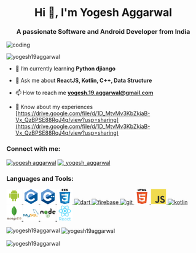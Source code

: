 <h1 align="center">Hi 👋, I'm Yogesh Aggarwal</h1>
<h3 align="center">A passionate Software and Android Developer from India</h3>

<img alighn = "right" alt = "coding" width="400" src="https://www.lambdatest.com/resources/images/news24.gif/">

<p align="left"> <img src="https://komarev.com/ghpvc/?username=yogesh19aggarwal&label=Profile%20views&color=0e75b6&style=flat" alt="yogesh19aggarwal" /> </p>

- 🌱 I’m currently learning **Python djiango**

- 💬 Ask me about **ReactJS, Kotlin, C++, Data Structure**

- 📫 How to reach me **yogesh.19.aggarwal@gmail.com**

- 📄 Know about my experiences [https://drive.google.com/file/d/1D_MtvMv3KbZkiaB-Vx_QzBPSE88RqJ4q/view?usp=sharing](https://drive.google.com/file/d/1D_MtvMv3KbZkiaB-Vx_QzBPSE88RqJ4q/view?usp=sharing)

<h3 align="left">Connect with me:</h3>
<p align="left">
<a href="https://linkedin.com/in/yogesh aggarwal" target="blank"><img align="center" src="https://raw.githubusercontent.com/rahuldkjain/github-profile-readme-generator/master/src/images/icons/Social/linked-in-alt.svg" alt="yogesh aggarwal" height="30" width="40" /></a>
<a href="https://instagram.com/_yogesh_aggarwal" target="blank"><img align="center" src="https://raw.githubusercontent.com/rahuldkjain/github-profile-readme-generator/master/src/images/icons/Social/instagram.svg" alt="_yogesh_aggarwal" height="30" width="40" /></a>
</p>

<h3 align="left">Languages and Tools:</h3>
<p align="left"> <a href="https://developer.android.com" target="_blank" rel="noreferrer"> <img src="https://raw.githubusercontent.com/devicons/devicon/master/icons/android/android-original-wordmark.svg" alt="android" width="40" height="40"/> </a> <a href="https://www.cprogramming.com/" target="_blank" rel="noreferrer"> <img src="https://raw.githubusercontent.com/devicons/devicon/master/icons/c/c-original.svg" alt="c" width="40" height="40"/> </a> <a href="https://www.w3schools.com/cpp/" target="_blank" rel="noreferrer"> <img src="https://raw.githubusercontent.com/devicons/devicon/master/icons/cplusplus/cplusplus-original.svg" alt="cplusplus" width="40" height="40"/> </a> <a href="https://www.w3schools.com/css/" target="_blank" rel="noreferrer"> <img src="https://raw.githubusercontent.com/devicons/devicon/master/icons/css3/css3-original-wordmark.svg" alt="css3" width="40" height="40"/> </a> <a href="https://dart.dev" target="_blank" rel="noreferrer"> <img src="https://www.vectorlogo.zone/logos/dartlang/dartlang-icon.svg" alt="dart" width="40" height="40"/> </a> <a href="https://firebase.google.com/" target="_blank" rel="noreferrer"> <img src="https://www.vectorlogo.zone/logos/firebase/firebase-icon.svg" alt="firebase" width="40" height="40"/> </a> <a href="https://git-scm.com/" target="_blank" rel="noreferrer"> <img src="https://www.vectorlogo.zone/logos/git-scm/git-scm-icon.svg" alt="git" width="40" height="40"/> </a> <a href="https://www.w3.org/html/" target="_blank" rel="noreferrer"> <img src="https://raw.githubusercontent.com/devicons/devicon/master/icons/html5/html5-original-wordmark.svg" alt="html5" width="40" height="40"/> </a> <a href="https://developer.mozilla.org/en-US/docs/Web/JavaScript" target="_blank" rel="noreferrer"> <img src="https://raw.githubusercontent.com/devicons/devicon/master/icons/javascript/javascript-original.svg" alt="javascript" width="40" height="40"/> </a> <a href="https://kotlinlang.org" target="_blank" rel="noreferrer"> <img src="https://www.vectorlogo.zone/logos/kotlinlang/kotlinlang-icon.svg" alt="kotlin" width="40" height="40"/> </a> <a href="https://www.mongodb.com/" target="_blank" rel="noreferrer"> <img src="https://raw.githubusercontent.com/devicons/devicon/master/icons/mongodb/mongodb-original-wordmark.svg" alt="mongodb" width="40" height="40"/> </a> <a href="https://www.mysql.com/" target="_blank" rel="noreferrer"> <img src="https://raw.githubusercontent.com/devicons/devicon/master/icons/mysql/mysql-original-wordmark.svg" alt="mysql" width="40" height="40"/> </a> <a href="https://nodejs.org" target="_blank" rel="noreferrer"> <img src="https://raw.githubusercontent.com/devicons/devicon/master/icons/nodejs/nodejs-original-wordmark.svg" alt="nodejs" width="40" height="40"/> </a> <a href="https://reactjs.org/" target="_blank" rel="noreferrer"> <img src="https://raw.githubusercontent.com/devicons/devicon/master/icons/react/react-original-wordmark.svg" alt="react" width="40" height="40"/> </a> </p>

<p><img align="left" src="https://github-readme-stats.vercel.app/api/top-langs?username=yogesh19aggarwal&show_icons=true&locale=en&layout=compact" alt="yogesh19aggarwal" /></p>

<p>&nbsp;<img align="center" src="https://github-readme-stats.vercel.app/api?username=yogesh19aggarwal&show_icons=true&locale=en" alt="yogesh19aggarwal" /></p>

<p><img align="center" src="https://github-readme-streak-stats.herokuapp.com/?user=yogesh19aggarwal&" alt="yogesh19aggarwal" /></p>
